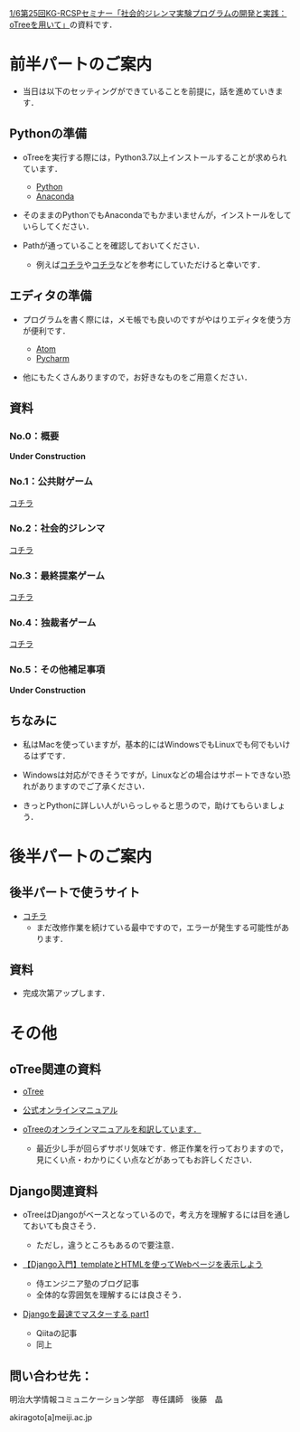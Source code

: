 

[1/6第25回KG-RCSPセミナー「社会的ジレンマ実験プログラムの開発と実践：oTreeを用いて」](http://www.kg-rcsp.com/kg_rcsp25th/)の資料です．


# 前半パートのご案内

* 当日は以下のセッティングができていることを前提に，話を進めていきます．

## Pythonの準備

* oTreeを実行する際には，Python3.7以上インストールすることが求められています．

  * [Python](https://www.python.org/)
  * [Anaconda](https://www.anaconda.com/)

* そのままのPythonでもAnacondaでもかまいませんが，インストールをしていらしてください．

* Pathが通っていることを確認しておいてください．
  * 例えば[コチラ](https://www.javadrive.jp/python/install/index3.html)や[コチラ](https://www.sejuku.net/blog/54425)などを参考にしていただけると幸いです．



## エディタの準備

* プログラムを書く際には，メモ帳でも良いのですがやはりエディタを使う方が便利です．

  * [Atom](https://atom.io/)
  * [Pycharm](https://www.jetbrains.com/pycharm/)

* 他にもたくさんありますので，お好きなものをご用意ください．

## 資料

### No.0：概要
**Under Construction**


### No.1：公共財ゲーム

[コチラ](https://github.com/akrgt/otree_2019KG/tree/master/1_PG)

### No.2：社会的ジレンマ

[コチラ](https://github.com/akrgt/otree_2019KG/tree/master/2_SD)

### No.3：最終提案ゲーム

[コチラ](https://github.com/akrgt/otree_2019KG/tree/master/3_UG)

### No.4：独裁者ゲーム

[コチラ](https://github.com/akrgt/otree_2019KG/tree/master/4_DG)


### No.5：その他補足事項

**Under Construction**



## ちなみに

* 私はMacを使っていますが，基本的にはWindowsでもLinuxでも何でもいけるはずです．

* Windowsは対応ができそうですが，Linuxなどの場合はサポートできない恐れがありますのでご了承ください．

* きっとPythonに詳しい人がいらっしゃると思うので，助けてもらいましょう．



# 後半パートのご案内

## 後半パートで使うサイト

* [コチラ](http://open.bee-lab.online/demo/)
  * まだ改修作業を続けている最中ですので，エラーが発生する可能性があります．

## 資料

* 完成次第アップします．

# その他

## oTree関連の資料

* [oTree](https://www.otree.org/)
* [公式オンラインマニュアル](https://otree.readthedocs.io/en/latest/)

* [oTreeのオンラインマニュアルを和訳しています．](https://akrgt.gitbook.io/otree-jp/)
  * 最近少し手が回らずサボリ気味です．修正作業を行っておりますので，見にくい点・わかりにくい点などがあってもお許しください．

## Django関連資料

* oTreeはDjangoがベースとなっているので，考え方を理解するには目を通しておいても良さそう．
  * ただし，違うところもあるので要注意．

* [【Django入門】templateとHTMLを使ってWebページを表示しよう](https://www.sejuku.net/blog/26407)
  * 侍エンジニア塾のブログ記事
  * 全体的な雰囲気を理解するには良さそう．
* [Djangoを最速でマスターする part1](https://qiita.com/gragragrao/items/373057783ba8856124f3)
  * Qiitaの記事
  * 同上







## 問い合わせ先：

明治大学情報コミュニケーション学部　専任講師　後藤　晶

akiragoto[a]meiji.ac.jp
